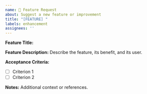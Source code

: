 ```yaml
---
name: 🚀 Feature Request
about: Suggest a new feature or improvement
title: "[FEATURE] "
labels: enhancement
assignees: ''
---
```


**Feature Title:**

**Feature Description:**
Describe the feature, its benefit, and its user.

**Acceptance Criteria:**
- [ ] Criterion 1
- [ ] Criterion 2

**Notes:**
Additional context or references.
